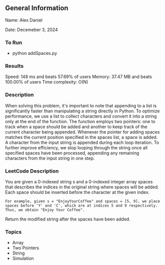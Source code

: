 ## General Information
Name: Alex Daniel

Date: Decemeber 3, 2024

### To Run
- python addSpaces.py

### Results
Speed: 148 ms and beats 57.69% of users
Memory: 37.47 MB and beats 100.00% of users
Time complexity: O(N)

### Description
When solving this problem, it's important to note that appending to a list is significantly faster than manipulating a string directly in Python. To optimize performance, we use a list to collect characters and convert it into a string only at the end of the function. The function employs two pointers: one to track when a space should be added and another to keep track of the current character being appended. Whenever the pointer for adding spaces matches the current position specified in the spaces list, a space is added. A character from the input string is appended during each loop iteration. To further improve efficiency, we stop looping through the string once all specified spaces have been processed, appending any remaining characters from the input string in one step.

### LeetCode Description
You are given a 0-indexed string s and a 0-indexed integer array spaces that describes the indices in the original string where spaces will be added. Each space should be inserted before the character at the given index.

    For example, given s = "EnjoyYourCoffee" and spaces = [5, 9], we place spaces before 'Y' and 'C', which are at indices 5 and 9 respectively. Thus, we obtain "Enjoy Your Coffee".

Return the modified string after the spaces have been added.

### Topics
- Array
- Two Pointers
- String
- Simulation